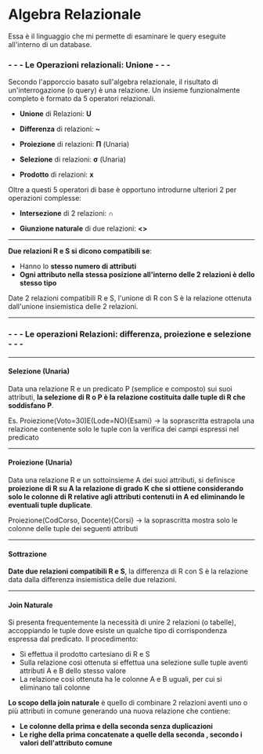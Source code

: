 # Algebra Relazionale
Essa è il linguaggio che mi permette di esaminare le query eseguite all'interno di un database.



### - - - Le Operazioni relazionali: Unione - - -

Secondo l'apporccio basato sull'algebra relazionale, il risultato di un'interrogazione (o query) è una relazione.
Un insieme funzionalmente completo è formato da 5 operatori relazionali.

- **Unione** di Relazioni: **U**

- **Differenza** di relazioni: **~**

- **Proiezione** di relazioni: **Π** (Unaria)

- **Selezione** di relazioni: **σ** (Unaria)

- **Prodotto** di relazioni: **x**

Oltre a questi 5 operatori di base è opportuno introdurne ulteriori 2 per operazioni complesse:

- **Intersezione** di 2 relazioni: **∩**

- **Giunzione naturale** di due relazioni: **<>**

- - - 
**Due relazioni R e S si dicono compatibili se**:
- Hanno lo **stesso numero di attributi**
- **Ogni attributo nella stessa posizione all'interno delle 2 relazioni è dello stesso tipo**

Date 2 relazioni compatibili R e S, l'unione di R con S è la relazione ottenuta dall'unione insiemistica delle 2 relazioni.
- - - 
### - - - Le operazioni Relazioni: differenza, proiezione e selezione - - - 
- - - 
#### Selezione (Unaria)

Data una relazione R e un predicato P (semplice e composto) sui suoi attributi, **la selezione di R o P è la relazione costituita dalle tuple di R che soddisfano P**.

Es. Proiezione(Voto=30)E(Lode=NO){Esami}
-> la soprascritta estrapola una relazione contenente solo le tuple con la verifica dei campi espressi nel predicato
- - -
#### Proiezione (Unaria)

Data una relazione R e un sottoinsieme A dei suoi attributi, si definisce **proiezione di R su A la relazione di grado K che si ottiene considerando solo le colonne di R relative agli attributi contenuti in A ed eliminando le eventuali tuple duplicate**.

Proiezione(CodCorso, Docente){Corsi}
-> la soprascritta mostra solo le colonne delle tuple dei seguenti attributi

- - - 
#### Sottrazione

**Date due relazioni compatibili R e S**, la differenza di R con S è la relazione data dalla differenza insiemistica delle due relazioni. 

- - -
#### Join Naturale

Si presenta frequentemente la necessità di unire 2 relazioni (o tabelle), accoppiando le tuple dove esiste un qualche tipo di corrispondenza espressa dal predicato.
Il procedimento:
- Si effettua il prodotto cartesiano di R e S
- Sulla relazione così ottenuta si effettua una selezione sulle tuple aventi attributi A e B dello stesso valore
- La relazione così ottenuta ha le colonne A e B uguali, per cui si eliminano tali colonne

**Lo scopo della join naturale** è quello di combinare 2 relazioni aventi uno o più attributi in comune generando una nuova relazione che contiene:
- **Le colonne della prima e della seconda senza duplicazioni**
- **Le righe della prima concatenate a quelle della seconda , secondo i valori dell'attributo comune**


<!--stackedit_data:
eyJoaXN0b3J5IjpbLTExNDQwNjA2NDMsLTc3NDI1MDkwNywxNz
U1MjcwOTkwLC0xMjY0MTg5Njg3LDE2NjQ4NjM0OTksLTY3MTU3
OTE1MSwxNDQwNzIyMjE2LDE2NjM2NzY3MTMsMTc2ODI4MDM3Ny
wxMTg4Nzk1NTU2LDU3MDAzOTQ2LDE2ODk3MzI4MDldfQ==
-->